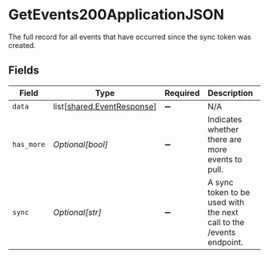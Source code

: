 # GetEvents200ApplicationJSON

The full record for all events that have occurred since the sync token was created.


## Fields

| Field                                                               | Type                                                                | Required                                                            | Description                                                         | Example                                                             |
| ------------------------------------------------------------------- | ------------------------------------------------------------------- | ------------------------------------------------------------------- | ------------------------------------------------------------------- | ------------------------------------------------------------------- |
| `data`                                                              | list[[shared.EventResponse](../../models/shared/eventresponse.md)]  | :heavy_minus_sign:                                                  | N/A                                                                 |                                                                     |
| `has_more`                                                          | *Optional[bool]*                                                    | :heavy_minus_sign:                                                  | Indicates whether there are more events to pull.                    | true                                                                |
| `sync`                                                              | *Optional[str]*                                                     | :heavy_minus_sign:                                                  | A sync token to be used with the next call to the /events endpoint. | de4774f6915eae04714ca93bb2f5ee81                                    |